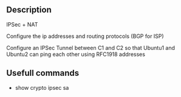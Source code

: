 ## Description

IPSec + NAT

Configure the ip addresses and routing protocols (BGP for ISP)

Configure an IPSec Tunnel between C1 and C2 so that Ubuntu1 and Ubuntu2 can ping each other using RFC1918 addresses

## Usefull commands

* show crypto ipsec sa

